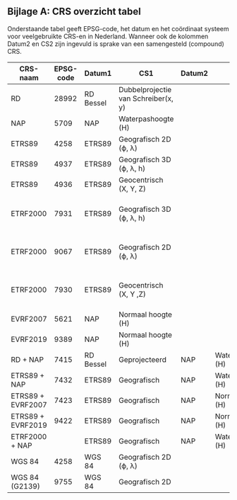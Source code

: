 ## Bijlage A: CRS overzicht tabel

Onderstaande tabel geeft EPSG-code, het datum en het coördinaat systeem voor veelgebruikte CRS-en in Nederland. Wanneer ook de kolommen Datum2 en CS2 zijn ingevuld is sprake van een samengesteld (compound) CRS.

|CRS-naam|EPSG-code            |Datum1          | CS1     |Datum2 | CS2 |Opmerking|
|--------|--------------|----------------|---------|-------|------|------|
|RD|28992|RD Bessel| Dubbelprojectie van Schreiber(x, y)|
|NAP|5709|NAP| Waterpashoogte (H)||||
|ETRS89|4258|ETRS89 |Geografisch 2D (ϕ, λ)|||Ensemble|
|ETRS89|4937|ETRS89 |Geografisch 3D (ϕ, λ, h)|||Ensemble|
|ETRS89|4936|ETRS89 |Geocentrisch (X, Y, Z)|||Ensemble|
|ETRF2000|7931|ETRS89|Geografisch 3D (ϕ, λ, h)|||Aanbevolen ETRS89 realisatie voor geo-informatie|
|ETRF2000|9067|ETRS89|Geografisch 2D (ϕ, λ)|||Aanbevolen ETRS89 realisatie voor geo-informatie|
|ETRF2000|7930|ETRS89|Geocentrisch (X, Y ,Z)|||Aanbevolen ETRS89 realisatie voor geo-informatie|
|EVRF2007|5621|NAP|Normaal hoogte (H)|||||
|EVRF2019|9389|NAP|Normaal hoogte (H)|||||
|RD + NAP|7415|RD Bessel|Geprojecteerd|NAP|Waterpashoogte (H)||
|ETRS89 + NAP|7432|ETRS89|Geografisch|NAP|Waterpashoogte (H)|ETRS89=Ensemble|
|ETRS89 + EVRF2007|7423|ETRS89|Geografisch|NAP|Normaal hoogte (H)|ETRS89=Ensemble|
|ETRS89 + EVRF2019|9422|ETRS89|Geografisch|NAP|Normaal hoogte (H)|ETRS89=Ensemble|
|ETRF2000 + NAP||ETRS89|Geografisch|NAP|Waterpashoogte (H)||
|WGS 84|4258|WGS 84|Geografisch 2D (ϕ, λ)|||Ensemble|
|WGS 84 (G2139)|9755|WGS 84|Geografisch 2D|||WGS 84 realisatie va 3 januari 2021|
